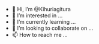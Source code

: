- 👋 Hi, I’m @Kihuriagitura
- 👀 I’m interested in ...
- 🌱 I’m currently learning ...
- 💞️ I’m looking to collaborate on ...
- 📫 How to reach me ...

<!---
Kihuriagitura/Kihuriagitura is a ✨ special ✨ repository because its `README.md` (this file) appears on your GitHub profile.
You can click the Preview link to take a look at your changes.
--->
